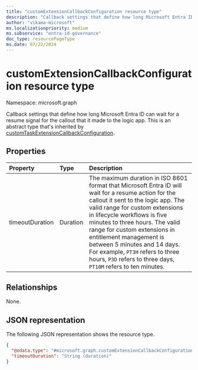 ```yaml
---
title: "customExtensionCallbackConfiguration resource type"
description: "Callback settings that define how long Microsoft Entra ID can wait for a resume signal for the callout that it made to the logic app."
author: "vikama-microsoft"
ms.localizationpriority: medium
ms.subservice: "entra-id-governance"
doc_type: resourcePageType
ms.date: 07/22/2024
---
```


# customExtensionCallbackConfiguration resource type

Namespace: microsoft.graph

Callback settings that define how long Microsoft Entra ID can wait for a resume signal for the callout that it made to the logic app. This is an abstract type that's inherited by [customTaskExtensionCallbackConfiguration](../resources/identitygovernance-customtaskextensioncallbackconfiguration.md).

## Properties

|Property|Type|Description|
|:---|:---|:---|
|timeoutDuration|Duration|The maximum duration in ISO 8601 format that Microsoft Entra ID will wait for a resume action for the callout it sent to the logic app. The valid range for custom extensions in lifecycle workflows is five minutes to three hours. The valid range for custom extensions in entitlement management is between 5 minutes and 14 days. For example, `PT3H` refers to three hours, `P3D` refers to three days, `PT10M` refers to ten minutes.|



## Relationships
None.

## JSON representation

The following JSON representation shows the resource type.
<!-- {
  "blockType": "resource",
  "@odata.type": "microsoft.graph.customExtensionCallbackConfiguration"
}
-->
``` json
{
  "@odata.type": "#microsoft.graph.customExtensionCallbackConfiguration",
  "timeoutDuration": "String (duration)"
}
```
